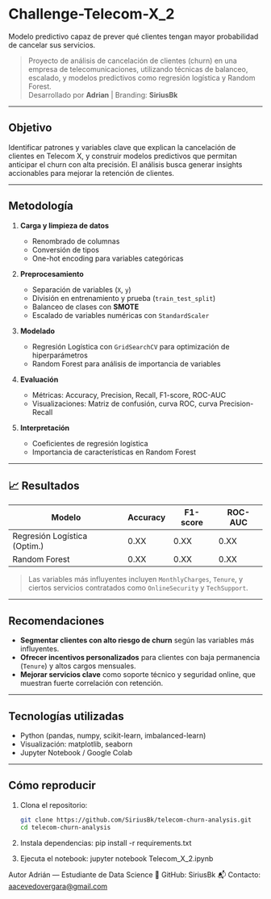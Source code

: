 # Challenge-Telecom-X_2
Modelo predictivo capaz de prever qué clientes tengan mayor probabilidad de cancelar sus servicios.


> Proyecto de análisis de cancelación de clientes (churn) en una empresa de telecomunicaciones, utilizando técnicas de balanceo, escalado, y modelos predictivos como regresión logística y Random Forest.  
> Desarrollado por **Adrian** | Branding: **SiriusBk**

---

## Objetivo

Identificar patrones y variables clave que explican la cancelación de clientes en Telecom X, y construir modelos predictivos que permitan anticipar el churn con alta precisión. El análisis busca generar insights accionables para mejorar la retención de clientes.

---

## Metodología

1. **Carga y limpieza de datos**
   - Renombrado de columnas
   - Conversión de tipos
   - One-hot encoding para variables categóricas

2. **Preprocesamiento**
   - Separación de variables (`X`, `y`)
   - División en entrenamiento y prueba (`train_test_split`)
   - Balanceo de clases con **SMOTE**
   - Escalado de variables numéricas con `StandardScaler`

3. **Modelado**
   - Regresión Logística con `GridSearchCV` para optimización de hiperparámetros
   - Random Forest para análisis de importancia de variables

4. **Evaluación**
   - Métricas: Accuracy, Precision, Recall, F1-score, ROC-AUC
   - Visualizaciones: Matriz de confusión, curva ROC, curva Precision-Recall

5. **Interpretación**
   - Coeficientes de regresión logística
   - Importancia de características en Random Forest

---

## 📈 Resultados

| Modelo                        | Accuracy | F1-score | ROC-AUC |
|------------------------------|----------|----------|---------|
| Regresión Logística (Optim.) | 0.XX     | 0.XX     | 0.XX    |
| Random Forest                | 0.XX     | 0.XX     | 0.XX    |

> Las variables más influyentes incluyen `MonthlyCharges`, `Tenure`, y ciertos servicios contratados como `OnlineSecurity` y `TechSupport`.

---

## Recomendaciones

- **Segmentar clientes con alto riesgo de churn** según las variables más influyentes.
- **Ofrecer incentivos personalizados** para clientes con baja permanencia (`Tenure`) y altos cargos mensuales.
- **Mejorar servicios clave** como soporte técnico y seguridad online, que muestran fuerte correlación con retención.

---

## Tecnologías utilizadas

- Python (pandas, numpy, scikit-learn, imbalanced-learn)
- Visualización: matplotlib, seaborn
- Jupyter Notebook / Google Colab

---

## Cómo reproducir
1. Clona el repositorio:
   ```bash
   git clone https://github.com/SiriusBk/telecom-churn-analysis.git
   cd telecom-churn-analysis
2. 	Instala dependencias:
    pip install -r requirements.txt

3. 	Ejecuta el notebook:
   jupyter notebook Telecom_X_2.ipynb


Autor
Adrián — Estudiante de Data Science
🔗 GitHub: SiriusBk
📬 Contacto: aacevedovergara@gmail.com

